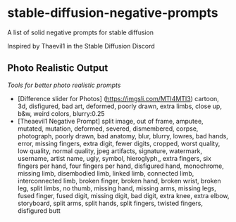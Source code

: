 # stable-diffusion-negative-prompts
A list of solid negative prompts for stable diffusion

Inspired by Thaevil1 in the Stable Diffusion Discord




## Photo Realistic Output
*Tools for better photo realistic prompts*

- [Difference slider for Photos] (https://imgsli.com/MTI4MTI3) cartoon, 3d, disfigured, bad art, deformed, poorly drawn, extra limbs, close up, b&w, weird colors, blurry:0.25
- [Theaevil1 Negative Prompt] split image, out of frame, amputee, mutated, mutation, deformed, severed, dismembered, corpse, photograph, poorly drawn, bad anatomy, blur, blurry, lowres, bad hands, error, missing fingers, extra digit, fewer digits, cropped, worst quality, low quality, normal quality, jpeg artifacts, signature, watermark, username, artist name, ugly, symbol, hieroglyph,, extra fingers,  six fingers per hand, four fingers per hand, disfigured hand, monochrome, missing limb, disembodied limb, linked limb, connected limb, interconnected limb,  broken finger, broken hand, broken wrist, broken leg, split limbs, no thumb, missing hand, missing arms, missing legs, fused finger, fused digit, missing digit, bad digit, extra knee, extra elbow, storyboard, split arms, split hands, split fingers, twisted fingers, disfigured butt

